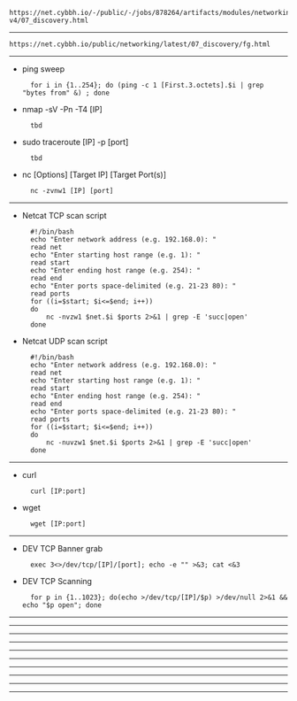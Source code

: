     https://net.cybbh.io/-/public/-/jobs/878264/artifacts/modules/networking/slides-v4/07_discovery.html
_________________________________________________________________________________________________________________
    https://net.cybbh.io/public/networking/latest/07_discovery/fg.html
_________________________________________________________________________________________________________________
- ping sweep
  
        for i in {1..254}; do (ping -c 1 [First.3.octets].$i | grep "bytes from" &) ; done

- nmap -sV -Pn -T4 [IP]

        tbd

- sudo traceroute [IP] -p [port]

        tbd

- nc [Options] [Target IP] [Target Port(s)]

        nc -zvnw1 [IP] [port]        
_________________________________________________________________________________________________________________
- Netcat TCP scan script

        #!/bin/bash
        echo "Enter network address (e.g. 192.168.0): "
        read net
        echo "Enter starting host range (e.g. 1): "
        read start
        echo "Enter ending host range (e.g. 254): "
        read end
        echo "Enter ports space-delimited (e.g. 21-23 80): "
        read ports
        for ((i=$start; $i<=$end; i++))
        do
            nc -nvzw1 $net.$i $ports 2>&1 | grep -E 'succ|open'
        done

- Netcat UDP scan script
 
        #!/bin/bash
        echo "Enter network address (e.g. 192.168.0): "
        read net
        echo "Enter starting host range (e.g. 1): "
        read start
        echo "Enter ending host range (e.g. 254): "
        read end
        echo "Enter ports space-delimited (e.g. 21-23 80): "
        read ports
        for ((i=$start; $i<=$end; i++))
        do
            nc -nuvzw1 $net.$i $ports 2>&1 | grep -E 'succ|open'
        done
_________________________________________________________________________________________________________________
- curl

        curl [IP:port]

- wget

        wget [IP:port]
_________________________________________________________________________________________________________________
- DEV TCP Banner grab

        exec 3<>/dev/tcp/[IP]/[port]; echo -e "" >&3; cat <&3

- DEV TCP Scanning

        for p in {1..1023}; do(echo >/dev/tcp/[IP]/$p) >/dev/null 2>&1 && echo "$p open"; done
_________________________________________________________________________________________________________________



_________________________________________________________________________________________________________________



_________________________________________________________________________________________________________________



_________________________________________________________________________________________________________________



_________________________________________________________________________________________________________________



_________________________________________________________________________________________________________________



_________________________________________________________________________________________________________________



_________________________________________________________________________________________________________________



_________________________________________________________________________________________________________________



_________________________________________________________________________________________________________________
